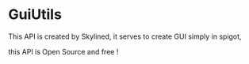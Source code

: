 # GuiUtils

This API is created by Skylined, it serves to create GUI simply in spigot,

this API is Open Source and free !
